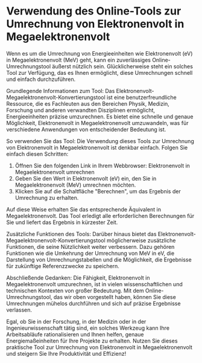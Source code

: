 Verwendung des Online-Tools zur Umrechnung von Elektronenvolt in Megaelektronenvolt
===================================================================================

Wenn es um die Umrechnung von Energieeinheiten wie Elektronenvolt (eV) in Megaelektronenvolt (MeV) geht, kann ein zuverlässiges Online-Umrechnungstool äußerst nützlich sein. Glücklicherweise steht ein solches Tool zur Verfügung, das es Ihnen ermöglicht, diese Umrechnungen schnell und einfach durchzuführen.

Grundlegende Informationen zum Tool: Das Elektronenvolt-Megaelektronenvolt-Konvertierungstool ist eine benutzerfreundliche Ressource, die es Fachleuten aus den Bereichen Physik, Medizin, Forschung und anderen verwandten Disziplinen ermöglicht, Energieeinheiten präzise umzurechnen. Es bietet eine schnelle und genaue Möglichkeit, Elektronenvolt in Megaelektronenvolt umzuwandeln, was für verschiedene Anwendungen von entscheidender Bedeutung ist.

So verwenden Sie das Tool: Die Verwendung dieses Tools zur Umrechnung von Elektronenvolt in Megaelektronenvolt ist denkbar einfach. Folgen Sie einfach diesen Schritten:

1. Öffnen Sie den folgenden Link in Ihrem Webbrowser: Elektronenvolt in Megaelektronenvolt umrechnen
2. Geben Sie den Wert in Elektronenvolt (eV) ein, den Sie in Megaelektronenvolt (MeV) umrechnen möchten.
3. Klicken Sie auf die Schaltfläche "Berechnen", um das Ergebnis der Umrechnung zu erhalten.

Auf diese Weise erhalten Sie das entsprechende Äquivalent in Megaelektronenvolt. Das Tool erledigt alle erforderlichen Berechnungen für Sie und liefert das Ergebnis in kürzester Zeit.

Zusätzliche Funktionen des Tools: Darüber hinaus bietet das Elektronenvolt-Megaelektronenvolt-Konvertierungstool möglicherweise zusätzliche Funktionen, die seine Nützlichkeit weiter verbessern. Dazu gehören Funktionen wie die Umkehrung der Umrechnung von MeV in eV, die Darstellung von Umrechnungstabellen und die Möglichkeit, die Ergebnisse für zukünftige Referenzzwecke zu speichern.

Abschließende Gedanken: Die Fähigkeit, Elektronenvolt in Megaelektronenvolt umzurechnen, ist in vielen wissenschaftlichen und technischen Kontexten von großer Bedeutung. Mit dem Online-Umrechnungstool, das wir oben vorgestellt haben, können Sie diese Umrechnungen mühelos durchführen und sich auf präzise Ergebnisse verlassen.

Egal, ob Sie in der Forschung, in der Medizin oder in der Ingenieurwissenschaft tätig sind, ein solches Werkzeug kann Ihre Arbeitsabläufe rationalisieren und Ihnen helfen, genaue Energiemaßeinheiten für Ihre Projekte zu erhalten. Nutzen Sie dieses praktische Tool zur Umrechnung von Elektronenvolt in Megaelektronenvolt und steigern Sie Ihre Produktivität und Effizienz!